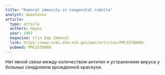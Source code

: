 ```yaml
---
title: "Humoral immunity in congenital rubella"
analyst: amantonio
article:
  type: article
  authors: Hayes
  year: 1967
  magazine: Clin Exp Immunol
  link: https://www.ncbi.nlm.nih.gov/pmc/articles/PMC1578808/
  pubmed: PMC1578808
---
```


Нет явной связи между количеством антител и устранением вируса у больных синдромом врожденной краснухи.
